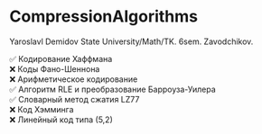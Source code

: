 # CompressionAlgorithms
Yaroslavl Demidov State University/Math/TK. 6sem. Zavodchikov.

:white_check_mark: Кодирование Хаффмана  
:x: Коды Фано-Шеннона  
:x: Арифметическое кодирование  
:white_check_mark: Алгоритм RLE и преобразование Барроуза-Уилера  
:white_check_mark: Словарный метод сжатия LZ77  
:x: Код Хэмминга  
:x: Линейный код типа (5,2)  
